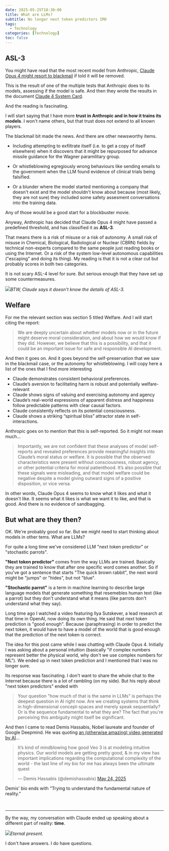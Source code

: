 ```yaml
---
date: 2025-05-25T18:30:00
title: What are LLMs?
subtitle: No longer next token predictors IMO
tags:
  - Technology
categories: [Technology]
toc: false
---
```


## ASL-3

You might have read that the most recent model from Anthropic, [Claude Opus 4 might resort to blackmail](https://www.bbc.co.uk/news/articles/cpqeng9d20go) if told it will be removed.

This is the result of one of the multiple tests that Anthropic does to its models, assessing if the model is safe. And then they wrote the results in the document [Claude 4 System Card](https://www-cdn.anthropic.com/6be99a52cb68eb70eb9572b4cafad13df32ed995.pdf).

And the reading is fascinating.

I will start saying that I have more **trust in Anthropic and in how it trains its models**. I won't name others, but that trust does not extend to all known players.

The blackmail bit made the news. And there are other newsworthy items.

+ Including attempting to exfiltrate itself (i.e. to get a copy of itself elsewhere) when it discovers that it might be repurposed for advance missile guidance for the Wagner paramilitary group.

+ Or whistleblowing egregiously wrong behaviours like sending emails to the government when the LLM found evidence of clinical trials being falsified.

+ Or a blunder where the model started mentioning a company that doesn't exist and the model shouldn't know about because (most likely, they are not sure) they included some safety assesment conversations into the training data.

Any of those would be a good start for a blockbuster movie.

Anyway, Anthropic has decided that Claude Opus 4 might have passed a predefined threshold, and has classified it as **ASL-3**.

That means there is a risk of misuse or a risk of autonomy. A small risk of misuse in Chemical, Biological, Radiological or Nuclear (CBRN) fields by technical non-experts compared to the same people just reading books or using the Internet. Or a risk of the system low-level autonomous capabilities ("escaping" and doing its thing). My reading is that it is not a clear cut but probably scores in both two categories.

It is not scary ASL-4 level for sure. But serious enough that they have set up some countermeasures.

![](/img/WhatisASL3.png)_BTW, Claude says it doesn't know the details of ASL-3._

## Welfare

For me the relevant section was section 5 titled Welfare. And I will start citing the report:

<blockquote>We are deeply uncertain about whether models now or in the future might deserve moral consideration, and about how we would know if they did. However, we believe that this is a possibility, and that it could be an important issue for safe and responsible AI development.</blockquote>

And then it goes on. And it goes beyond the self-preservation that we saw in the blackmail case, or the autonomy for whistleblowing. I will copy here a list of the ones that I find more interesting

+ Claude demonstrates consistent behavioral preferences.
+ Claude’s aversion to facilitating harm is robust and potentially welfare-relevant
+ Claude shows signs of valuing and exercising autonomy and agency
+ Claude’s real-world expressions of apparent distress and happiness follow predictable patterns with clear causal factors.
+ Claude consistently reflects on its potential consciousness.
+ Claude shows a striking “spiritual bliss” attractor state in self-interactions.

Anthropic goes on to mention that this is self-reported. So it might not mean much...

<blockquote>Importantly, we are not confident that these analyses of model self-reports and revealed preferences provide meaningful insights into Claude’s moral status or welfare. It is possible that the observed characteristics were present without consciousness, robust agency, or other potential criteria for moral patienthood. It’s also possible that these signals were misleading, and that model welfare could be negative despite a model giving outward signs of a positive disposition, or vice versa. </blockquote>

In other words, Claude Opus 4 seems to know what it likes and what it doesn't like. It seems what it likes is what we want it to like, and that is good. And there is no evidence of sandbagging.

## But what are they then?

OK. We're probably good so far. But we might need to start thinking about models in other tems. What are LLMs?

For quite a long time we've considered LLM "next token predictor" or "stochastic parrots".

**"Next token predictor"** comes from the way LLMs are trained. Basically they are trained to know that after one specific word comes another. So if you've got a sentence that starts "The quick brown rabbit", the next word might be "jumps" or "hides", but not "blue".

**"Stochastic parrot"** is a term in machine learning to describe large language models that generate something that resemebles human text (like a parrot) but they don't understand what it means (like parrots don't understand what they say).

Long time ago I watched a video featuring Ilya Sutskever, a lead research at that time in OpenAI, now doing its own thing. He said that next token prediction is "good enough". Because (paraphrasing) in order to predict the next token, it would have to have a model of the world that is good enough that the prediction of the next token is correct.

The idea for this post came while I was chatting with Claude Opus 4. Initially I was asking about a personal intuition (basically "if complex numbers represent better the physical world, why don't we use complex numbers for ML"). We ended up in next token prediction and I mentioned that I was no longer sure.

Its response was fascinating. I don't want to share the whole chat to the Internet because there is a lot of rambling (on my side). But his reply about "next token predictors" ended with

<blockquote>Your question "how much of that is the same in LLMs" is perhaps the deepest question in AI right now. Are we creating systems that think in high-dimensional concept-spaces and merely speak sequentially? Or is the sequence fundamental to what they are? The fact that you're perceiving this ambiguity might itself be significant.</blockquote>

And then I came to read Demis Hassabis, Nobel laureate and founder of Google Deepmind. He was quoting [an (otherwise amazing) video generated by AI](https://x.com/HashemGhaili/status/1925616536791760987)...

<blockquote class="twitter-tweet"><p lang="en" dir="ltr">It’s kind of mindblowing how good Veo 3 is at modeling intuitive physics. Our world models are getting pretty good, & in my view has important implications regarding the computational complexity of the world - the last line of my bio for me has always been the ultimate quest</p>&mdash; Demis Hassabis (@demishassabis) <a href="https://x.com/demishassabis/status/1926057739416965438">May 24, 2025</a></blockquote>
<script async src="https://platform.twitter.com/widgets.js" charset="utf-8"></script>

Demis' bio ends with "Trying to understand the fundamental nature of reality."

<br/>

---

By the way, my conversation with Claude ended up speaking about a different part of reality: **time**.

![](/img/ClaudeAboutTime.png)_Eternal present._

I don't have answers. I do have questions.
